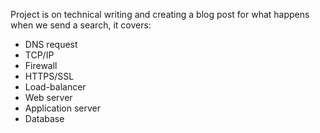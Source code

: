 Project is on technical writing and creating a blog post for what happens when we send a search, it covers:
  - DNS request
  - TCP/IP
  - Firewall
  - HTTPS/SSL
  - Load-balancer
  - Web server
  - Application server
  - Database
